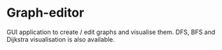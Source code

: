 # Graph-editor

GUI application to create / edit graphs and visualise them. DFS, BFS and Dijkstra visualisation is also available.
